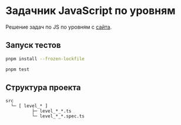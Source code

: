 # Задачник JavaScript по уровням

Решение задач  по JS по уровням с [сайта](https://code.mu/ru/javascript/tasker/stager/).

## Запуск тестов
```bash
pnpm install --frozen-lockfile

pnpm test
```

## Структура проекта

```text
src
  └─ [ level_* ]
          ├─ level_*_*.ts
          └─ level_*_*.spec.ts
```
